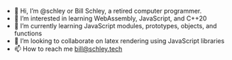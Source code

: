 - 👋 Hi, I’m @schley or Bill Schley, a retired computer programmer.  
- 👀 I’m interested in learning WebAssembly, JavaScript, and C++20
- 🌱 I’m currently learning JavaScript modules, prototypes, objects, and functions
- 💞️ I’m looking to collaborate on latex rendering using JavaScript libraries 
- 📫 How to reach me bill@schley.tech 

<!---
schley/schley is a ✨ special ✨ repository because its `README.md` (this file) appears on your GitHub profile.
You can click the Preview link to take a look at your changes.
--->
